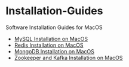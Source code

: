 # Installation-Guides
Software Installation Guides for MacOS

- [MySQL Installation on MacOS](https://github.com/KKhosla7/Installation-Guides/blob/master/MySQL.md)
- [Redis Installation on MacOS](https://github.com/KKhosla7/Installation-Guides/blob/master/Redis.md)
- [MongoDB Installation on MacOS](https://github.com/KKhosla7/Installation-Guides/blob/master/MongoDB.md)
- [Zookeeper and Kafka Installation on MacOS](https://github.com/KKhosla7/Installation-Guides/blob/master/Kafka.md)
